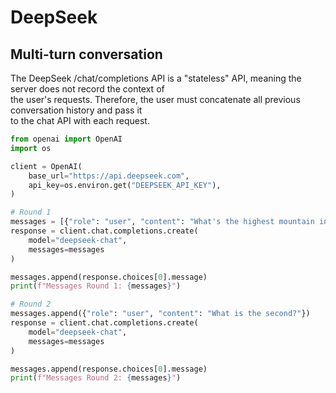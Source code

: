 # DeepSeek 



## Multi-turn conversation

The DeepSeek /chat/completions API is a "stateless" API, meaning the server does not record the context of  
the user's requests. Therefore, the user must concatenate all previous conversation history and pass it  
to the chat API with each request.

```python
from openai import OpenAI
import os

client = OpenAI(
    base_url="https://api.deepseek.com",
    api_key=os.environ.get("DEEPSEEK_API_KEY"),
)

# Round 1
messages = [{"role": "user", "content": "What's the highest mountain in the world?"}]
response = client.chat.completions.create(
    model="deepseek-chat",
    messages=messages
)

messages.append(response.choices[0].message)
print(f"Messages Round 1: {messages}")

# Round 2
messages.append({"role": "user", "content": "What is the second?"})
response = client.chat.completions.create(
    model="deepseek-chat",
    messages=messages
)

messages.append(response.choices[0].message)
print(f"Messages Round 2: {messages}")
```
